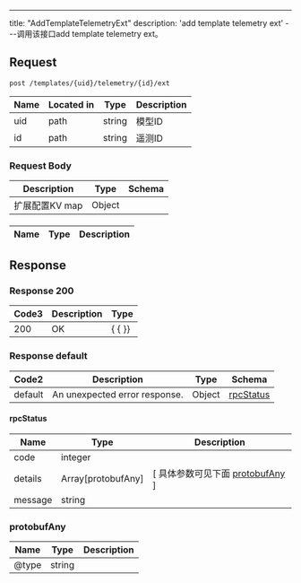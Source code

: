 ---
title: "AddTemplateTelemetryExt"
description: 'add template telemetry ext'
---调用该接口add template telemetry ext。



## Request


```
post /templates/{uid}/telemetry/{id}/ext
```

| Name | Located in | Type | Description | 
| ---- | ---------- | ----------- | ----------- | 
| uid | path | string | 模型ID |  
| id | path | string | 遥测ID |  

### Request Body 
| Description | Type | Schema |
| ----------- | ------ | ------ |
| 扩展配置KV map | Object | [](#) |

#### 

| Name | Type | Description | 
| ---- | ---- | ----------- |  



## Response

### Response  200
| Code3 | Description | Type | 
| ---- | ----------- | ------ | 
| 200 | OK | {   { }} |

### Response  default 
| Code2 | Description | Type | Schema |
| ---- | ----------- | ------ | ------ |
| default | An unexpected error response. | Object | [rpcStatus](#rpcStatus) |

#### rpcStatus

| Name | Type | Description | 
| ---- | ---- | ----------- |     
| code | integer |  |          
| details | Array[protobufAny] |  [ 具体参数可见下面 [protobufAny](#protobufAny) ] |       
| message | string |  |   

### protobufAny
| Name | Type | Description | 
| ---- | ---- | ----------- |     
| @type | string |  |   




